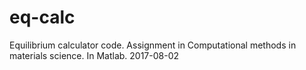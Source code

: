# eq-calc
Equilibrium calculator code. 
Assignment in Computational methods in materials science. 
In Matlab. 
2017-08-02
